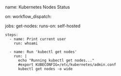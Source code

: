 name: Kubernetes Nodes Status

on:
  workflow_dispatch:

jobs:
  get-nodes:
    runs-on: self-hosted

    steps:
      - name: Print current user
        run: whoami

      - name: Run 'kubectl get nodes'
        run: |
          echo "Running kubectl get nodes..."
          #export KUBECONFIG=/etc/kubernetes/admin.conf
          kubectl get nodes -o wide
